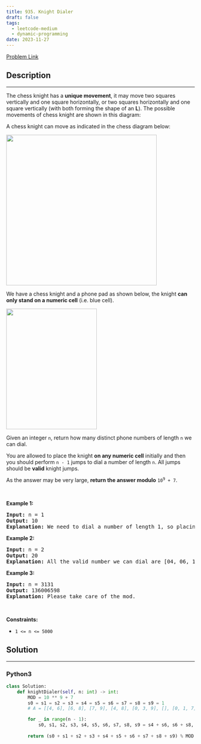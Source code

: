 ```yaml
---
title: 935. Knight Dialer
draft: false
tags: 
  - leetcode-medium
  - dynamic-programming
date: 2023-11-27
---
```


[Problem Link](https://leetcode.com/problems/knight-dialer/)

## Description

---
<p>The chess knight has a <strong>unique movement</strong>,&nbsp;it may move two squares vertically and one square horizontally, or two squares horizontally and one square vertically (with both forming the shape of an <strong>L</strong>). The possible movements of chess knight are shown in this diagram:</p>

<p>A chess knight can move as indicated in the chess diagram below:</p>
<img alt="" src="https://assets.leetcode.com/uploads/2020/08/18/chess.jpg" style="width: 402px; height: 402px;" />
<p>We have a chess knight and a phone pad as shown below, the knight <strong>can only stand on a numeric cell</strong>&nbsp;(i.e. blue cell).</p>
<img alt="" src="https://assets.leetcode.com/uploads/2020/08/18/phone.jpg" style="width: 242px; height: 322px;" />
<p>Given an integer <code>n</code>, return how many distinct phone numbers of length <code>n</code> we can dial.</p>

<p>You are allowed to place the knight <strong>on any numeric cell</strong> initially and then you should perform <code>n - 1</code> jumps to dial a number of length <code>n</code>. All jumps should be <strong>valid</strong> knight jumps.</p>

<p>As the answer may be very large, <strong>return the answer modulo</strong> <code>10<sup>9</sup> + 7</code>.</p>

<p>&nbsp;</p>
<p><strong class="example">Example 1:</strong></p>

<pre>
<strong>Input:</strong> n = 1
<strong>Output:</strong> 10
<strong>Explanation:</strong> We need to dial a number of length 1, so placing the knight over any numeric cell of the 10 cells is sufficient.
</pre>

<p><strong class="example">Example 2:</strong></p>

<pre>
<strong>Input:</strong> n = 2
<strong>Output:</strong> 20
<strong>Explanation:</strong> All the valid number we can dial are [04, 06, 16, 18, 27, 29, 34, 38, 40, 43, 49, 60, 61, 67, 72, 76, 81, 83, 92, 94]
</pre>

<p><strong class="example">Example 3:</strong></p>

<pre>
<strong>Input:</strong> n = 3131
<strong>Output:</strong> 136006598
<strong>Explanation:</strong> Please take care of the mod.
</pre>

<p>&nbsp;</p>
<p><strong>Constraints:</strong></p>

<ul>
	<li><code>1 &lt;= n &lt;= 5000</code></li>
</ul>


## Solution

---
### Python3
``` py title='knight-dialer'
class Solution:
    def knightDialer(self, n: int) -> int:
        MOD = 10 ** 9 + 7
        s0 = s1 = s2 = s3 = s4 = s5 = s6 = s7 = s8 = s9 = 1
        # A = [[4, 6], [6, 8], [7, 9], [4, 8], [0, 3, 9], [], [0, 1, 7], [2, 6], [1, 3], [2, 4]]

        for _ in range(n - 1):
            s0, s1, s2, s3, s4, s5, s6, s7, s8, s9 = s4 + s6, s6 + s8, s7 + s9, s4 + s8, s0 + s3 + s9, 0, s0 + s1 + s7, s2 + s6, s1 + s3, s2 + s4
        
        return (s0 + s1 + s2 + s3 + s4 + s5 + s6 + s7 + s8 + s9) % MOD
```

